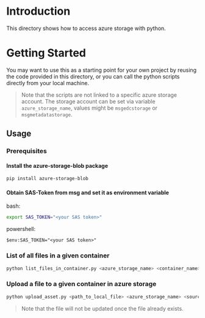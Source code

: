 # Introduction
This directory shows how to access azure storage with python.

# Getting Started
You may want to use this as a starting point for your own project by reusing the code provided in this directory, or you can call the python scripts directly from your local machine.

> Note that the scripts are not linked to a specific azure storage account. The storage account can be set via variable `azure_storage_name`, values might be `msgedcstorage` or `msgmetadatastorage`.

## Usage
### Prerequisites
#### Install the azure-storage-blob package
```bash
pip install azure-storage-blob
```
#### Obtain SAS-Token from msg and set it as environment variable 
bash:
```bash
export SAS_TOKEN="<your SAS token>"
```
powershell:
```powers
$env:SAS_TOKEN="<your SAS token>"
```
### List of all files in a given container
```bash
python list_files_in_container.py <azure_storage_name> <container_name>
```
### Upload a file to a given container in azure storage
```bash 
python upload_asset.py <path_to_local_file> <azure_storage_name> <source_container_name>
```
> Note that the file will not be updated once the file already exists.




